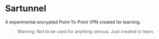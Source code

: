 # Sartunnel

A experimental encrypted Point-To-Point VPN created for learning.

> Warning: Not to be used for anything serious. Just created to learn.